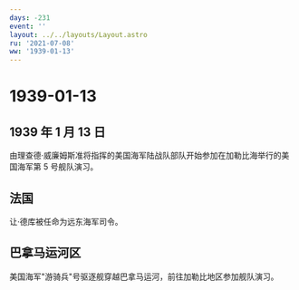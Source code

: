 ```yaml
---
days: -231
event: ''
layout: ../../layouts/Layout.astro
ru: '2021-07-08'
ww: '1939-01-13'
---
```


# 1939-01-13

## 1939 年 1 月 13 日

由理查德·威廉姆斯准将指挥的美国海军陆战队部队开始参加在加勒比海举行的美国海军第
5 号舰队演习。

## 法国

让·德库被任命为远东海军司令。

## 巴拿马运河区

美国海军"游骑兵"号驱逐舰穿越巴拿马运河，前往加勒比地区参加舰队演习。